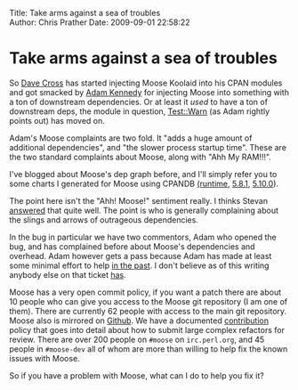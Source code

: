 Title: Take arms against a sea of troubles  
Author: Chris Prather
Date: 2009-09-01 22:58:22

# Take arms against a sea of troubles
So [Dave Cross][1] has started injecting Moose Koolaid into his CPAN modules
and got smacked by [Adam Kennedy][2] for injecting Moose into something with a
ton of downstream dependencies. Or at least it *used* to have a ton of
downstream deps, the module in question, [Test::Warn][3] (as Adam rightly
points out) has moved on. 

Adam's Moose complaints are two fold. It "adds a huge amount of
additional dependencies", and "the slower process startup time". These are the
two standard complaints about Moose, along with "Ahh My RAM!!!".

I've blogged about Moose's dep graph before, and I'll simply refer you to some
charts I generated for Moose using CPANDB [(runtime][4], [5.8.1][5], [5.10.0][6]).

The point here isn't the "Ahh! Moose!" sentiment really. I thinks Stevan
[answered][7] that quite well. The point is who is generally complaining about
the slings and arrows of outrageous dependencies. 

In the bug in particular we have two commentors, Adam who opened the bug, and
has complained before about Moose's dependencies and overhead. Adam however
gets a pass because Adam has made at least some minimal effort to help [in the
past][8]. I don't believe as of this writing anybody else on that ticket
[has][9].

Moose has a very open commit policy, if you want a patch there are about 10
people who can give you access to the Moose git repository (I am one of them).
There are currently 62 people with access to the main git repository. Moose
also is mirrored on [Github][10]. We have a documented [contribution][11]
policy that goes into detail about how to submit large complex refactors for
review. There are over 200 people on `#moose` on `irc.perl.org`, and 45 people in
`#moose-dev` all of whom are more than willing to help fix the known issues with
Moose.

So if you have a problem with Moose, what can I do to help you fix it?

[1]: http://perlhacks.com/2009/09/moose-or-no-moose.php
[2]: http://rt.cpan.org/Public/Bug/Display.html?id=49270
[3]: http://search.cpan.org/dist/Test-Warn

[4]: http://chris.prather.org/graphs/Moose-runtime-5.010.svg
[5]: http://chris.prather.org/graphs/Moose-5.008001.svg
[6]: http://chris.prather.org/graphs/Moose-5.010.svg

[7]: http://stevan-little.blogspot.com/2009/09/re-moose-or-no-moose.html
[8]: http://git.shadowcat.co.uk/gitweb/gitweb.cgi?p=gitmo/Moose.git;a=commit;h=3c2bc5e2dc448e36704a71f25d66503cef8831fb
[9]: http://git.shadowcat.co.uk/gitweb/gitweb.cgi?p=gitmo%2FMoose.git&a=search&st=author&s=Mark+Stosberg

[10]: http://github.com/nothingmuch/moose
[11]: http://search.cpan.org/dist/Moose/lib/Moose/Manual/Contributing.pod

